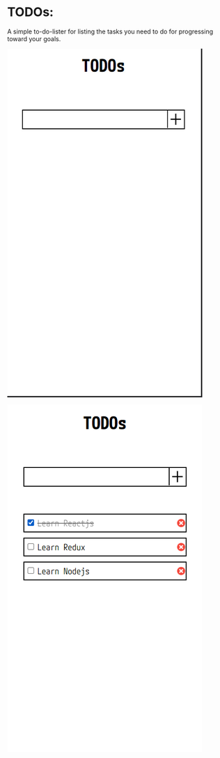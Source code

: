 # TODOs:

A simple to-do-lister for listing the tasks you need to do for progressing toward your goals.

![TODOs](https://github.com/bibashmgr/todos/blob/master/public/images/todos.jpg)

![TODOs](https://github.com/bibashmgr/todos/blob/master/public/images/todos.png)



